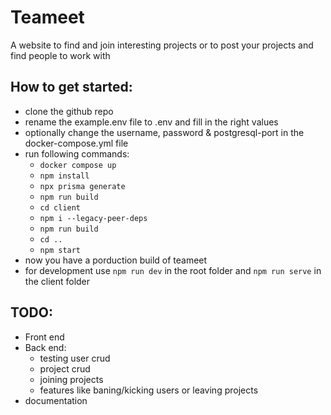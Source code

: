 # Teameet

A website to find and join interesting projects or to post your projects and find people to work with

## How to get started:
- clone the github repo
- rename the example.env file to .env and fill in the right values
- optionally change the username, password & postgresql-port in the docker-compose.yml file
- run following commands:
    - `docker compose up`
    - `npm install`
    - `npx prisma generate`
    - `npm run build`
    - `cd client`
    - `npm i --legacy-peer-deps`
    - `npm run build`
    - `cd ..`
    - `npm start`
- now you have a porduction build of teameet
- for development use `npm run dev` in the root folder and `npm run serve` in the client folder

## TODO:
- Front end
- Back end:
    - testing user crud
    - project crud
    - joining projects
    - features like baning/kicking users or leaving projects
- documentation
